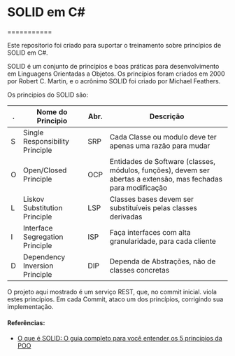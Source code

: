 # SOLID em C#
===========

Este repositorio foi criado para suportar o treinamento sobre princípios de SOLID em C#.

SOLID é um conjunto de princípios e boas práticas para desenvolvimento em Linguagens Orientadas a Objetos.
Os princípios foram criados em 2000 por Robert C. Martin, e o acrônimo SOLID foi criado por Michael Feathers.

Os principios do SOLID são:

| . | Nome do Principio               | Abr. | Descrição                                                                                                      |
|---|---------------------------------|------|----------------------------------------------------------------------------------------------------------------|
| S | Single Responsibility Principle | SRP  | Cada Classe ou modulo deve ter apenas uma razão para mudar                                                     |
| O | Open/Closed Principle           | OCP  | Entidades de Software (classes, módulos, funções), devem ser abertas a extensão, mas fechadas para modificação |
| L | Liskov Substitution Principle   | LSP  | Classes bases devem ser substituíveis pelas classes derivadas                                                  |
| I | Interface Segregation Principle | ISP  | Faça interfaces com alta granularidade, para cada cliente                                                      |
| D | Dependency Inversion Principle  | DIP  | Dependa de Abstrações, não de classes concretas                                                                |

O projeto aqui mostrado é um serviço REST, que, no commit inicial. viola estes princípios. Em cada Commit, ataco um dos princípios, corrigindo sua implementação.


<!-- A descrição das mudanças se encontra nos links abaixo:

* [1 - SRP - Principio da responsabilidade única](1-SRP.md) - Commit: [67e908a](https://github.com/leonardev/cSharpSolid/commit/67e908ae29520ee38bc1680a522e705c93b063aa)
* [2 - OCP - Principio Aberto/Fechado.md](2-OCP.md) - Commit: []()
* [3 - LSP - Principio da Substituição de Liskov](3-LSP.md) - Commit: [](https://github.com/leonardev/cSharpSolid/commit/)
* [4 - ISP - Principio de Segregação de Interfaces](4-ISP.md) - Commit: [](https://github.com/leonardev/cSharpSolid/commit/)
* [5 - DIP - Principio da Inversão de Dependencia](5-DIP.md) - Commit [](https://github.com/leonardev/cSharpSolid/commit/) -->

#### Referências:
- [O que é SOLID: O guia completo para você entender os 5 princípios da POO](https://medium.com/desenvolvendo-com-paixao/o-que-%C3%A9-solid-o-guia-completo-para-voc%C3%AA-entender-os-5-princ%C3%ADpios-da-poo-2b937b3fc530)
